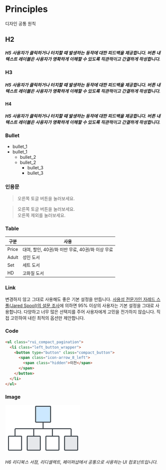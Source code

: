 ---
---

# Principles
디자인 공통 원칙

## H2
##### H5 사용자가 클릭하거나 터치할 때 발생하는 동작에 대한 피드백을 제공합니다. 버튼 내 텍스트 레이블은 사용자가 명확하게 이해할 수 있도록 직관적이고 간결하게 작성합니다. 

### H3
##### H5 사용자가 클릭하거나 터치할 때 발생하는 동작에 대한 피드백을 제공합니다. 버튼 내 텍스트 레이블은 사용자가 명확하게 이해할 수 있도록 직관적이고 간결하게 작성합니다.

#### H4
##### H5 사용자가 클릭하거나 터치할 때 발생하는 동작에 대한 피드백을 제공합니다. 버튼 내 텍스트 레이블은 사용자가 명확하게 이해할 수 있도록 직관적이고 간결하게 작성합니다.

### Bullet
- bullet_1
- bullet_1
  - bullet_2
  - bullet_2
    - bullet_3
    - bullet_3

### 인용문
> 오른쪽 토글 버튼을 눌러보세요.

> 오른쪽 토글 버튼을 눌러보세요.<br>
> 오른쪽 제외를 눌러보세요.

### Table

|구분|사용|
|---|---|
|Price|대여, 할인, 40권/화 미만 무료, 40권/화 이상 무료|
|Adult|성인 도서|
|Set|세트 도서|
|HD|고화질 도서|

### Link
변경하지 않고 그대로 사용해도 좋은 기본 설정을 만듭니다. [사용성 전문가인 자레드 스풀(Jared Spool)의 설문 조사]()에 의하면 95% 이상의 사용자는 기본 설정을 그대로 사용합니다. 다양하고 너무 많은 선택지를 주어 사용자에게 고민을 전가하지 않습니다. 직접 고민하여 내린 최적의 옵션만 제안합니다.

### Code
```html
<ul class="rui_compact_pagination">
  <li class="left_button_wrapper">
    <button type="button" class="compact_button">
      <span class="icon-arrow_8_left">
        <span class="hidden">이전</span>
      </span>
    </button>
  </li>
</ul>
```

### Image
![](home/img/home_icon_principles.png)

###### H6 리디북스 서점, 리디셀렉트, 페이퍼샵에서 공통으로 사용하는 UI 컴포넌트입니다.
